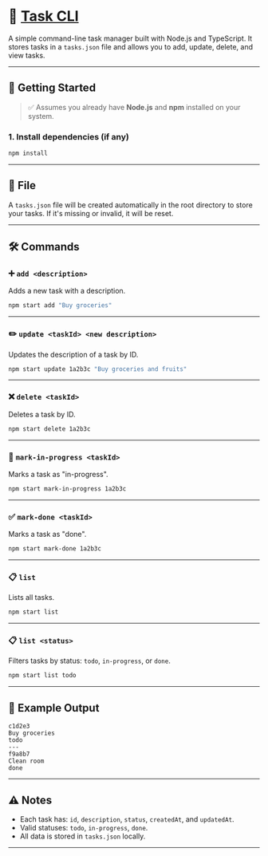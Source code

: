 # 📝 [Task CLI](https://roadmap.sh/projects/task-tracker)

A simple command-line task manager built with Node.js and TypeScript. It stores tasks in a `tasks.json` file and allows you to add, update, delete, and view tasks.

---

## 🚀 Getting Started

> ✅ Assumes you already have **Node.js** and **npm** installed on your system.

### 1. Install dependencies (if any)

```bash
npm install
```

---

## 📂 File

A `tasks.json` file will be created automatically in the root directory to store your tasks. If it's missing or invalid, it will be reset.

---

## 🛠️ Commands

### ➕ `add <description>`

Adds a new task with a description.

```bash
npm start add "Buy groceries"
```

---

### ✏️ `update <taskId> <new description>`

Updates the description of a task by ID.

```bash
npm start update 1a2b3c "Buy groceries and fruits"
```

---

### ❌ `delete <taskId>`

Deletes a task by ID.

```bash
npm start delete 1a2b3c
```

---

### 🔄 `mark-in-progress <taskId>`

Marks a task as "in-progress".

```bash
npm start mark-in-progress 1a2b3c
```

---

### ✅ `mark-done <taskId>`

Marks a task as "done".

```bash
npm start mark-done 1a2b3c
```

---

### 📋 `list`

Lists all tasks.

```bash
npm start list
```

---

### 📋 `list <status>`

Filters tasks by status: `todo`, `in-progress`, or `done`.

```bash
npm start list todo
```

---

## 🧠 Example Output

```
c1d2e3
Buy groceries
todo
---
f9a8b7
Clean room
done
```

---

## ⚠️ Notes

- Each task has: `id`, `description`, `status`, `createdAt`, and `updatedAt`.
- Valid statuses: `todo`, `in-progress`, `done`.
- All data is stored in `tasks.json` locally.

---